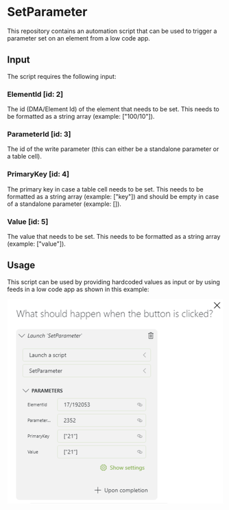 # SetParameter

This repository contains an automation script that can be used to trigger a parameter set on an element from a low code app.

## Input

The script requires the following input:

### ElementId [id: 2]
	
The id (DMA/Element Id) of the element that needs to be set.
This needs to be formatted as a string array (example: ["100/10"]).

### ParameterId [id: 3]
	
The id of the write parameter (this can either be a standalone parameter or a table cell).

### PrimaryKey [id: 4]

The primary key in case a table cell needs to be set.
This needs to be formatted as a string array (example: ["key"]) and should be empty in case of a standalone parameter (example: []).

### Value [id: 5]

The value that needs to be set.
This needs to be formatted as a string array (example: ["value"]).
	
## Usage

This script can be used by providing hardcoded values as input or by using feeds in a low code app as shown in this example:

![Set Parameter Low Code app](/Documentation/SetParameter.png)
